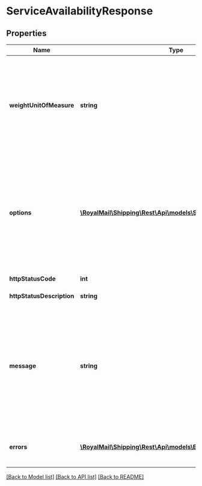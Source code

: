 # ServiceAvailabilityResponse

## Properties
Name | Type | Description | Notes
------------ | ------------- | ------------- | -------------
**weightUnitOfMeasure** | **string** | Weight Unit of Measure&lt;br /&gt;The unit of measure used for the Max Weights.&lt;br /&gt;Will be the same as the Weight Unit of Measure received. | [optional] 
**options** | [**\RoyalMail\Shipping\Rest\Api\models\ServiceAvailabilityOption[]**](ServiceAvailabilityOption.md) | Service Options&lt;br /&gt;The available service options that can be used for the details provided.&lt;br /&gt;Populated for successful responses only. | [optional] 
**httpStatusCode** | **int** | HTTP Status Code | 
**httpStatusDescription** | **string** | HTTP Status Description | 
**message** | **string** | Message&lt;br /&gt;Successful response may include a success message.&lt;br /&gt;Failure responses will have general reason as to why. Further details may be contained in the list of errors. | [optional] 
**errors** | [**\RoyalMail\Shipping\Rest\Api\models\ErrorDetail[]**](ErrorDetail.md) | Errors&lt;br /&gt;Details about why a request failed. | [optional] 

[[Back to Model list]](../README.md#documentation-for-models) [[Back to API list]](../README.md#documentation-for-api-endpoints) [[Back to README]](../README.md)


